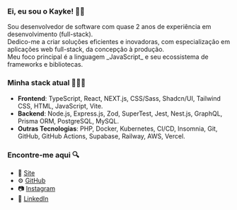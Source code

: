 ### Ei, eu sou o Kayke! 👋🏼

<p>Sou desenvolvedor de software com quase 2 anos de experiência em desenvolvimento (full-stack). <br>
Dedico-me a criar soluções eficientes e inovadoras, com especialização em aplicações web full-stack, da concepção à produção. <br> 
Meu foco principal é a linguagem _JavaScript_ e seu ecossistema de frameworks e bibliotecas.</p>

### Minha stack atual 👨🏻‍💻
- **Frontend**: TypeScript, React, NEXT.js, CSS/Sass, Shadcn/UI, Tailwind CSS, HTML, JavaScript, Vite.
- **Backend**: Node.js, Express.js, Zod, SuperTest, Jest, Nest.js, GraphQL, Prisma ORM, PostgreSQL, MySQL.
- **Outras Tecnologias**: PHP, Docker, Kubernetes, CI/CD, Insomnia, Git, GitHub, GitHub Actions, Supabase, Railway, AWS, Vercel.

### Encontre-me aqui 🔍
- 🚀 [Site](https://kaykebl-dev.vercel.app/)
- ⚙ [GitHub](https://github.com/kaykeeb3)
- 📷 [Instagram](https://instagram.com/kaykee_bl)
- 💼 [LinkedIn](https://www.linkedin.com/in/kayke-barbosa-loiola)
